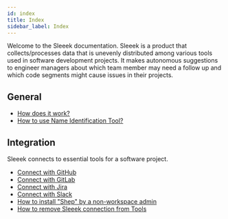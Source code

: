 ```yaml
---
id: index
title: Index
sidebar_label: Index
---
```


Welcome to the Sleeek documentation. Sleeek is a product that collects/processes data that is unevenly distributed among various tools used in software development projects. It makes autonomous suggestions to engineer managers about which team member may need a follow up and which code segments might cause issues in their projects.


## General

- [How does it work?](general/how-does-it-work)
- [How to use Name Identification Tool?](general/how-to-use-name-identification-tool)
## Integration

Sleeek connects to essential tools for a software project.

- [Connect with GitHub](integration/github)
- [Connect with GitLab](integration/gitlab)
- [Connect with Jira](integration/jira)
- [Connect with Slack](integration/Slack)
- [How to install "Shep" by a non-workspace admin](integration/how-to-install-shep-non-admin)
- [How to remove Sleeek connection from Tools](integration/remove-connection)



